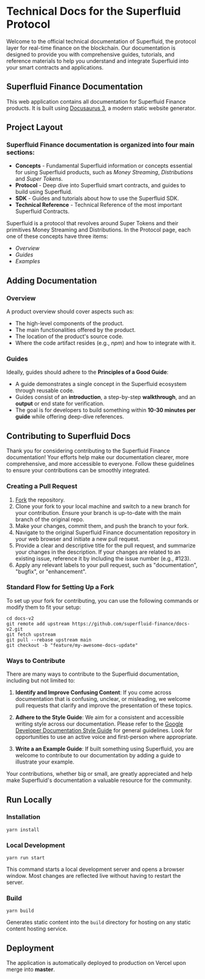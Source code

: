 # Technical Docs for the Superfluid Protocol

Welcome to the official technical documentation of Superfluid, the protocol layer for real-time finance on the blockchain. Our documentation is designed to provide you with comprehensive guides, tutorials, and reference materials to help you understand and integrate Superfluid into your smart contracts and applications.

## Superfluid Finance Documentation

This web application contains all documentation for Superfluid Finance products. It is built using [Docusaurus 3](https://docusaurus.io/), a modern static website generator.

## Project Layout

### Superfluid Finance documentation is organized into four main sections:

* **Concepts** - Fundamental Superfluid information or concepts essential for using Superfluid products, such as _Money Streaming_, _Distributions_ and _Super Tokens_.
* **Protocol** - Deep dive into Superfluid smart contracts, and guides to build using Superfluid.
* **SDK** - Guides and tutorials about how to use the Superfluid SDK.
* **Technical Reference** - Technical Reference of the most important Superfluid Contracts.

Superfluid is a protocol that revolves around Super Tokens and their primitives Money Streaming and Distributions. In the Protocol page, each one of these concepts have three items:

* _Overview_
* _Guides_
* _Examples_

## Adding Documentation

### Overview

A product overview should cover aspects such as:

* The high-level components of the product.
* The main functionalities offered by the product.
* The location of the product's source code.
* Where the code artifact resides (e.g., _npm_) and how to integrate with it.

### Guides

Ideally, guides should adhere to the **Principles of a Good Guide**:

* A guide demonstrates a single concept in the Superfluid ecosystem through reusable code.
* Guides consist of an **introduction**, a step-by-step **walkthrough**, and an **output** or end state for verification.
* The goal is for developers to build something within **10-30 minutes per guide** while offering deep-dive references.

## Contributing to Superfluid Docs

Thank you for considering contributing to the Superfluid Finance documentation! Your efforts help make our documentation clearer, more comprehensive, and more accessible to everyone. Follow these guidelines to ensure your contributions can be smoothly integrated.

### Creating a Pull Request

1. [Fork](https://docs.github.com/en/get-started/quickstart/fork-a-repo) the repository.
2. Clone your fork to your local machine and switch to a new branch for your contribution. Ensure your branch is up-to-date with the main branch of the original repo.
3. Make your changes, commit them, and push the branch to your fork.
4. Navigate to the original Superfluid Finance documentation repository in your web browser and initiate a new pull request.
5. Provide a clear and descriptive title for the pull request, and summarize your changes in the description. If your changes are related to an existing issue, reference it by including the issue number (e.g., #123).
6. Apply any relevant labels to your pull request, such as "documentation", "bugfix", or "enhancement".

### Standard Flow for Setting Up a Fork

To set up your fork for contributing, you can use the following commands or modify them to fit your setup:

```console
cd docs-v2
git remote add upstream https://github.com/superfluid-finance/docs-v2.git
git fetch upstream
git pull --rebase upstream main
git checkout -b "feature/my-awesome-docs-update"
```

### Ways to Contribute

There are many ways to contribute to the Superfluid documentation, including but not limited to:

1. **Identify and Improve Confusing Content**: If you come across documentation that is confusing, unclear, or misleading, we welcome pull requests that clarify and improve the presentation of these topics.
    
2. **Adhere to the Style Guide**: We aim for a consistent and accessible writing style across our documentation. Please refer to the [Google Developer Documentation Style Guide](https://developers.google.com/style/) for general guidelines. Look for opportunities to use an active voice and first-person where appropriate.
    
3. **Write a an Example Guide**: If built something using Superfluid, you are welcome to contribute to our documentation by adding a guide to illustrate your example.

Your contributions, whether big or small, are greatly appreciated and help make Superfluid's documentation a valuable resource for the community.

## Run Locally

### Installation

```console
yarn install
```

### Local Development

```console
yarn run start
```

This command starts a local development server and opens a browser window. Most changes are reflected live without having to restart the server.

### Build

```console
yarn build
```

Generates static content into the `build` directory for hosting on any static content hosting service.

## Deployment

The application is automatically deployed to production on Vercel upon merge into **master**.